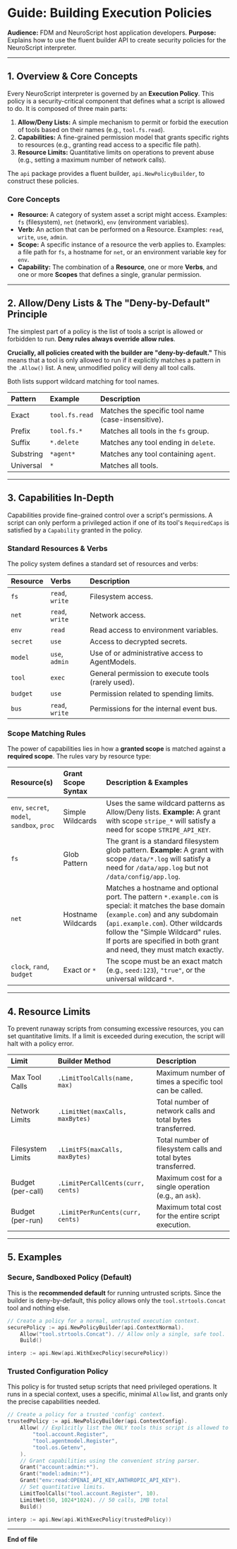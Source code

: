 # Guide: Building Execution Policies

**Audience:** FDM and NeuroScript host application developers.
**Purpose:** Explains how to use the fluent builder API to create security policies for the NeuroScript interpreter.

---

## 1. Overview & Core Concepts

Every NeuroScript interpreter is governed by an **Execution Policy**. This policy is a security-critical component that defines what a script is allowed to do. It is composed of three main parts:

1.  **Allow/Deny Lists:** A simple mechanism to permit or forbid the execution of tools based on their names (e.g., `tool.fs.read`).
2.  **Capabilities:** A fine-grained permission model that grants specific rights to resources (e.g., granting read access to a specific file path).
3.  **Resource Limits:** Quantitative limits on operations to prevent abuse (e.g., setting a maximum number of network calls).

The `api` package provides a fluent builder, `api.NewPolicyBuilder`, to construct these policies.

### Core Concepts

* **Resource:** A category of system asset a script might access. Examples: `fs` (filesystem), `net` (network), `env` (environment variables).
* **Verb:** An action that can be performed on a Resource. Examples: `read`, `write`, `use`, `admin`.
* **Scope:** A specific instance of a resource the verb applies to. Examples: a file path for `fs`, a hostname for `net`, or an environment variable key for `env`.
* **Capability:** The combination of a **Resource**, one or more **Verbs**, and one or more **Scopes** that defines a single, granular permission.

---

## 2. Allow/Deny Lists & The "Deny-by-Default" Principle

The simplest part of a policy is the list of tools a script is allowed or forbidden to run. **Deny rules always override allow rules**.

**Crucially, all policies created with the builder are "deny-by-default."** This means that a tool is only allowed to run if it explicitly matches a pattern in the `.Allow()` list. A new, unmodified policy will deny all tool calls.

Both lists support wildcard matching for tool names.

| Pattern | Example | Description |
| :--- | :--- | :--- |
| Exact | `tool.fs.read` | Matches the specific tool name (case-insensitive). |
| Prefix | `tool.fs.*` | Matches all tools in the `fs` group. |
| Suffix | `*.delete` | Matches any tool ending in `delete`. |
| Substring | `*agent*` | Matches any tool containing `agent`. |
| Universal | `*` | Matches all tools. |

---

## 3. Capabilities In-Depth

Capabilities provide fine-grained control over a script's permissions. A script can only perform a privileged action if one of its tool's `RequiredCaps` is satisfied by a `Capability` granted in the policy.

### Standard Resources & Verbs

The policy system defines a standard set of resources and verbs:

| Resource | Verbs | Description |
| :--- | :--- | :--- |
| `fs` | `read`, `write` | Filesystem access. |
| `net` | `read`, `write` | Network access. |
| `env` | `read` | Read access to environment variables. |
| `secret` | `use` | Access to decrypted secrets. |
| `model` | `use`, `admin` | Use of or administrative access to AgentModels. |
| `tool` | `exec` | General permission to execute tools (rarely used). |
| `budget`| `use` | Permission related to spending limits. |
| `bus` | `read`, `write`| Permissions for the internal event bus. |


### Scope Matching Rules

The power of capabilities lies in how a **granted scope** is matched against a **required scope**. The rules vary by resource type:

| Resource(s) | Grant Scope Syntax | Description & Examples |
| :--- | :--- | :--- |
| `env`, `secret`, `model`, `sandbox`, `proc` | Simple Wildcards | Uses the same wildcard patterns as Allow/Deny lists. **Example:** A grant with scope `stripe_*` will satisfy a need for scope `STRIPE_API_KEY`. |
| `fs` | Glob Pattern | The grant is a standard filesystem glob pattern. **Example:** A grant with scope `/data/*.log` will satisfy a need for `/data/app.log` but not `/data/config/app.log`. |
| `net` | Hostname Wildcards | Matches a hostname and optional port. The pattern `*.example.com` is special: it matches the base domain (`example.com`) and any subdomain (`api.example.com`). Other wildcards follow the "Simple Wildcard" rules. If ports are specified in both grant and need, they must match exactly. |
| `clock`, `rand`, `budget` | Exact or `*` | The scope must be an exact match (e.g., `seed:123`), `"true"`, or the universal wildcard `*`. |

---

## 4. Resource Limits

To prevent runaway scripts from consuming excessive resources, you can set quantitative limits. If a limit is exceeded during execution, the script will halt with a policy error.

| Limit | Builder Method | Description |
| :--- | :--- | :--- |
| Max Tool Calls | `.LimitToolCalls(name, max)` | Maximum number of times a specific tool can be called. |
| Network Limits | `.LimitNet(maxCalls, maxBytes)` | Total number of network calls and total bytes transferred. |
| Filesystem Limits | `.LimitFS(maxCalls, maxBytes)` | Total number of filesystem calls and total bytes transferred. |
| Budget (per-call) | `.LimitPerCallCents(curr, cents)`| Maximum cost for a single operation (e.g., an `ask`). |
| Budget (per-run) | `.LimitPerRunCents(curr, cents)`| Maximum total cost for the entire script execution. |

---

## 5. Examples

### Secure, Sandboxed Policy (Default)

This is the **recommended default** for running untrusted scripts. Since the builder is deny-by-default, this policy allows only the `tool.strtools.Concat` tool and nothing else.

```go
// Create a policy for a normal, untrusted execution context.
securePolicy := api.NewPolicyBuilder(api.ContextNormal).
    Allow("tool.strtools.Concat"). // Allow only a single, safe tool.
    Build()

interp := api.New(api.WithExecPolicy(securePolicy))
```

### Trusted Configuration Policy

This policy is for trusted setup scripts that need privileged operations. It runs in a special context, uses a specific, minimal `Allow` list, and grants only the precise capabilities needed.

```go
// Create a policy for a trusted 'config' context.
trustedPolicy := api.NewPolicyBuilder(api.ContextConfig).
    Allow( // Explicitly list the ONLY tools this script is allowed to run.
        "tool.account.Register",
        "tool.agentmodel.Register",
        "tool.os.Getenv",
    ).
    // Grant capabilities using the convenient string parser.
    Grant("account:admin:*").
    Grant("model:admin:*").
    Grant("env:read:OPENAI_API_KEY,ANTHROPIC_API_KEY").
    // Set quantitative limits.
    LimitToolCalls("tool.account.Register", 10).
    LimitNet(50, 1024*1024). // 50 calls, 1MB total
    Build()

interp := api.New(api.WithExecPolicy(trustedPolicy))
```

---

**End of file**
